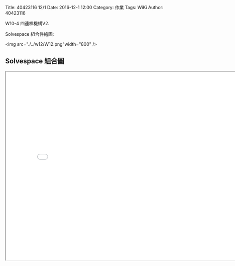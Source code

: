 Title: 40423116 12/1
Date: 2016-12-1 12:00
Category: 作業
Tags: WiKi
Author: 40423116

W10-4 四連桿機構V2.

<!-- PELICAN_END_SUMMARY -->


<p>Solvespace 組合件繪圖:</p>

<img src="./../w12/W12.png"width="800" />

## Solvespace 組合圖
<iframe src="./../w12/40423116_W12.html" width="800" height="600"></iframe>